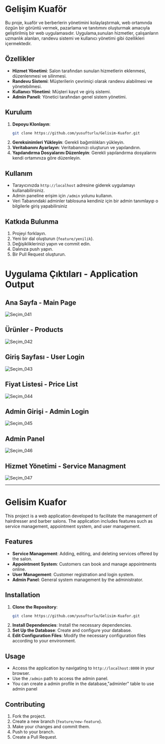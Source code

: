 
# Gelişim Kuaför

Bu proje, kuaför ve berberlerin yönetimini kolaylaştırmak, web ortamında özgün bir görüntü vermek, pazarlama ve tanıtımını oluşturmak amacıyla geliştirilmiş bir web uygulamasıdır. Uygulama,sunulan hizmetler, çalışanların uzmanlık alanları, randevu sistemi ve kullanıcı yönetimi gibi özellikleri içermektedir.

## Özellikler

- **Hizmet Yönetimi**: Salon tarafından sunulan hizmetlerin eklenmesi, düzenlenmesi ve silinmesi.
- **Randevu Sistemi**: Müşterilerin çevrimiçi olarak randevu alabilmesi ve yönetebilmesi.
- **Kullanıcı Yönetimi**: Müşteri kayıt ve giriş sistemi.
- **Admin Paneli**: Yönetici tarafından genel sistem yönetimi.

## Kurulum

1. **Depoyu Klonlayın**:
   ```bash
   git clone https://github.com/yusufturlu/Gelisim-Kuafor.git
   ```
2. **Gereksinimleri Yükleyin**: Gerekli bağımlılıkları yükleyin.
3. **Veritabanını Ayarlayın**: Veritabanınızı oluşturun ve yapılandırın.
4. **Yapılandırma Dosyalarını Düzenleyin**: Gerekli yapılandırma dosyalarını kendi ortamınıza göre düzenleyin.

## Kullanım

- Tarayıcınızda `http://localhost` adresine giderek uygulamayı kullanabilirsiniz.
- Admin paneline erişim için `/admin` yolunu kullanın.
- Veri Tabanındaki adminler tablosuna kendiniz için bir admin tanımlayıp o bilgilerle giriş yapabilirsiniz

## Katkıda Bulunma

1. Projeyi forklayın.
2. Yeni bir dal oluşturun (`feature/yenilik`).
3. Değişikliklerinizi yapın ve commit edin.
4. Dalınıza push yapın.
5. Bir Pull Request oluşturun.

# Uygulama Çıktıları - Application Output

## Ana Sayfa - Main Page
![Seçim_041](https://github.com/user-attachments/assets/a9404129-24dc-435c-96b5-8c9867adfcb9)

## Ürünler - Products
![Seçim_042](https://github.com/user-attachments/assets/09aeb5b4-ae35-4112-8bdb-4be5a322590c)


## Giriş Sayfası - User Login
![Seçim_043](https://github.com/user-attachments/assets/35065ba9-4696-4b5a-a5cf-bb7ca0fd9dd3)

## Fiyat Listesi - Price List
![Seçim_044](https://github.com/user-attachments/assets/8547d890-2aa3-4469-ac81-453903901562)

## Admin Girişi - Admin Login
![Seçim_045](https://github.com/user-attachments/assets/b5162cd8-88bd-447f-ba4b-cdd9d5d773aa)

## Admin Panel 
![Seçim_046](https://github.com/user-attachments/assets/96fd240e-7014-47af-89b9-ba29d2b0311d)

## Hizmet Yönetimi - Service Managment
![Seçim_047](https://github.com/user-attachments/assets/8f133df0-7666-481e-8ab1-386d5ab9dcba)



---

# Gelisim Kuafor

This project is a web application developed to facilitate the management of hairdresser and barber salons. The application includes features such as service management, appointment system, and user management.

## Features

- **Service Management**: Adding, editing, and deleting services offered by the salon.
- **Appointment System**: Customers can book and manage appointments online.
- **User Management**: Customer registration and login system.
- **Admin Panel**: General system management by the administrator.

## Installation

1. **Clone the Repository**:
   ```bash
   git clone https://github.com/yusufturlu/Gelisim-Kuafor.git
   ```
2. **Install Dependencies**: Install the necessary dependencies.
3. **Set Up the Database**: Create and configure your database.
4. **Edit Configuration Files**: Modify the necessary configuration files according to your environment.

## Usage

- Access the application by navigating to `http://localhost:8000` in your browser.
- Use the `/admin` path to access the admin panel.
- You can create a admin profile in the database,"adminler" table to use admin panel

## Contributing

1. Fork the project.
2. Create a new branch (`feature/new-feature`).
3. Make your changes and commit them.
4. Push to your branch.
5. Create a Pull Request.
